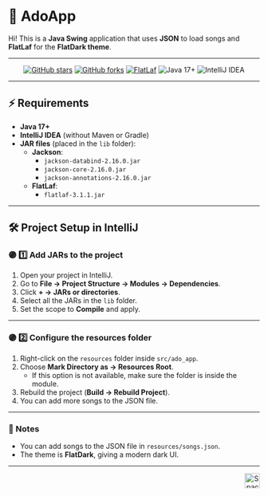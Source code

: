 # 💜 AdoApp

Hi! This is a **Java Swing** application that uses **JSON** to load songs and **FlatLaf** for the **FlatDark theme**.

---

<p align="center">
  <a href="https://github.com/Faiseven/Counter-JNI/stargazers"><img src="https://img.shields.io/github/stars/Faiseven/Counter-JNI?style=social" alt="GitHub stars"></a>
  <a href="https://github.com/Faiseven/Counter-JNI/network/members"><img src="https://img.shields.io/github/forks/Faiseven/Counter-JNI?style=social" alt="GitHub forks"></a>
  <a href="https://www.formdev.com/flatlaf/"><img src="https://img.shields.io/badge/FlatLaf-UI-blue" alt="FlatLaf"></a>
  <img src="https://img.shields.io/badge/Java-17+-green" alt="Java 17+">
  <img src="https://img.shields.io/badge/IntelliJ-IDEA-orange" alt="IntelliJ IDEA">
</p>

---

## ⚡ Requirements

- **Java 17+**  
- **IntelliJ IDEA** (without Maven or Gradle)  
- **JAR files** (placed in the `lib` folder):  
  - **Jackson**:
    - `jackson-databind-2.16.0.jar`
    - `jackson-core-2.16.0.jar`
    - `jackson-annotations-2.16.0.jar`
  - **FlatLaf**:
    - `flatlaf-3.1.1.jar`

---

## 🛠 Project Setup in IntelliJ

### 🟣 1️⃣ Add JARs to the project

1. Open your project in IntelliJ.  
2. Go to **File → Project Structure → Modules → Dependencies**.  
3. Click **+ → JARs or directories**.  
4. Select all the JARs in the `lib` folder.  
5. Set the scope to **Compile** and apply.

---

### 🟣 2️⃣ Configure the resources folder

1. Right-click on the `resources` folder inside `src/ado_app`.  
2. Choose **Mark Directory as → Resources Root**.  
   - If this option is not available, make sure the folder is inside the module.  
3. Rebuild the project (**Build → Rebuild Project**).  
4. You can add more songs to the JSON file.

---

### 🎵 Notes

- You can add songs to the JSON file in `resources/songs.json`.  
- The theme is **FlatDark**, giving a modern dark UI.  

---

<p align="right">
  <img src="https://i.scdn.co/image/ab67616d0000b2739f2bf548265df4b24efb1625" alt="Space Album" width="30"/>
</p>



